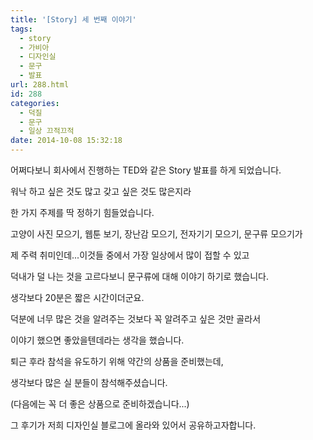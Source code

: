 ```yaml
---
title: '[Story] 세 번째 이야기'
tags:
  - story
  - 가비아
  - 디자인실
  - 문구
  - 발표
url: 288.html
id: 288
categories:
  - 덕질
  - 문구
  - 일상 끄적끄적
date: 2014-10-08 15:32:18
---
```


어쩌다보니 회사에서 진행하는 TED와 같은 Story 발표를 하게 되었습니다.

워낙 하고 싶은 것도 많고 갖고 싶은 것도 많은지라

한 가지 주제를 딱 정하기 힘들었습니다.

고양이 사진 모으기, 웹툰 보기, 장난감 모으기, 전자기기 모으기, 문구류 모으기가

제 주력 취미인데...이것들 중에서 가장 일상에서 많이 접할 수 있고

덕내가 덜 나는 것을 고르다보니 문구류에 대해 이야기 하기로 했습니다.

생각보다 20분은 짧은 시간이더군요.

덕분에 너무 많은 것을 알려주는 것보다 꼭 알려주고 싶은 것만 골라서

이야기 했으면 좋았을텐데라는 생각을 했습니다.

퇴근 후라 참석을 유도하기 위해 약간의 상품을 준비했는데,

생각보다 많은 실 분들이 참석해주셨습니다.

(다음에는 꼭 더 좋은 상품으로 준비하겠습니다...)

그 후기가 저희 디자인실 블로그에 올라와 있어서 공유하고자합니다.